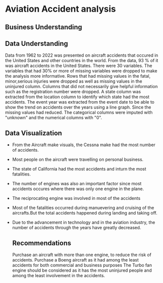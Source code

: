 # Aviation Accident analysis

## Business Understanding

## Data Understanding
Data from 1962 to 2022 was presented on aircraft accidents that occured in the United States and other countries in the world.
From the data, 93 % of it was aircraft accidents in the United States.
There were 30 variables. The variables that had 30% or more of missing variables were dropped to make the analysis more informative.
Rows that had missing values in the fatal, minor,serious injuries were dropped as well as missing values in the uninjured column.
Columns that did not necessarily give helpful information such as the registration number were dropped.
A state column was extracted from the location column to identify which state had the most accidents.
The event year was extracted from the event date to be able to show the trend on accidents over the years using a line graph.
Since the missing values had reduced. The categorical columns were imputed with "unknown" and the numerical columns with "0".

## Data Visualization
- From the Aircraft make visuals, the Cessna make had the most number of accidents.
- Most people on the aircraft were travelling on personal business.
- The state of California had the most accidents and inturn the most fatalities.
- The number of engines was also an important factor since most accidents occures where there was only one engine in the plane.
- The reciprocating engine was involved in most of the accidents
- Most of the fatalities occurred during manuevering and cruising of the aircrafts.But the total accidents happened during landing and taking off.
- Due to the advancement in technology and in the aviation industry, the number of accidents through the years have greatly decreased.

  ## Recommendations
  Purchase an aircraft with more than one engine, to reduce the risk of accidents.
  Purchase a Boeng aircraft as it had among the least accidents for both commercial and business purposes
  The Turbo fan engine should be considered as it has the most uninjured people and among the least involvement in the accidents.
